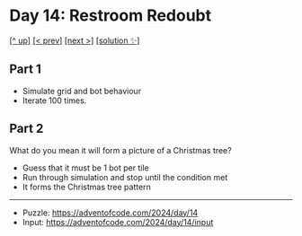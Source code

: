 # Day 14: Restroom Redoubt

[[^ up]](../../README.asciidoc) [[< prev]](../day-13/README.MD) [[next >]](../day-15/README.MD) [[solution ✨]](./solve.py)

<!-- article begin -->

## Part 1

- Simulate grid and bot behaviour
- Iterate 100 times.

<!-- article end -->

## Part 2

What do you mean it will form a picture of a Christmas tree?

- Guess that it must be 1 bot per tile
- Run through simulation and stop until the condition met
- It forms the Christmas tree pattern

---

* Puzzle: https://adventofcode.com/2024/day/14
* Input: https://adventofcode.com/2024/day/14/input

